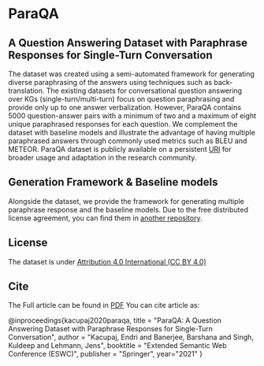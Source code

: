 # ParaQA
## A Question Answering Dataset with Paraphrase Responses for Single-Turn Conversation
The dataset was created using a semi-automated framework for generating diverse paraphrasing of the answers using techniques such as back-translation. The existing datasets for conversational question answering over KGs (single-turn/multi-turn) focus on question paraphrasing and provide only up to one answer verbalization. However, ParaQA contains 5000 question-answer pairs with a minimum of two and a maximum of eight unique paraphrased responses for each question. We complement the dataset with baseline models and illustrate the advantage of having multiple paraphrased answers through commonly used metrics such as BLEU and METEOR. ParaQA dataset is publicly available on a persistent [URI](https://figshare.com/projects/ParaQA/94010) for broader usage and adaptation in the research community.

## Generation Framework & Baseline models
Alongside the dataset, we provide the framework for generating multiple paraphrase response and the baseline models. Due to the free distributed license agreement, you can find them in [another repository](https://github.com/barshana-banerjee/ParaQA_Experiments).

## License
The dataset is under [Attribution 4.0 International (CC BY 4.0)](LICENSE)

## Cite

The Full article can be found in [PDF](https://openreview.net/pdf?id=_GmNcCEAea3)
You can cite article as: 

@inproceedings{kacupaj2020paraqa,
    title = "ParaQA: A Question Answering Dataset with Paraphrase Responses for Single-Turn Conversation",
    author = "Kacupaj, Endri and Banerjee, Barshana and Singh, Kuldeep and Lehmann, Jens",
    booktitle = "Extended Semantic Web Conference (ESWC)",
    publisher = "Springer",
    year="2021"
}

